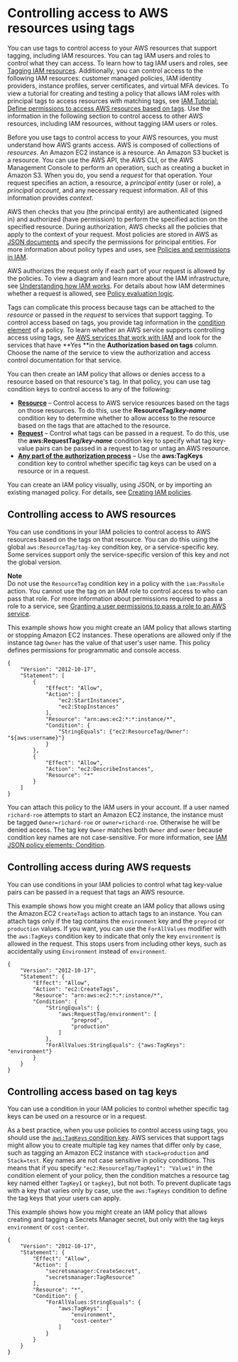 # Controlling access to AWS resources using tags<a name="access_tags"></a>

You can use tags to control access to your AWS resources that support tagging, including IAM resources\. You can tag IAM users and roles to control what they can access\. To learn how to tag IAM users and roles, see [Tagging IAM resources](id_tags.md)\. Additionally, you can control access to the following IAM resources: customer managed policies, IAM identity providers, instance profiles, server certificates, and virtual MFA devices\. To view a tutorial for creating and testing a policy that allows IAM roles with principal tags to access resources with matching tags, see [IAM Tutorial: Define permissions to access AWS resources based on tags](tutorial_attribute-based-access-control.md)\. Use the information in the following section to control access to other AWS resources, including IAM resources, without tagging IAM users or roles\.

Before you use tags to control access to your AWS resources, you must understand how AWS grants access\. AWS is composed of collections of *resources*\. An Amazon EC2 instance is a resource\. An Amazon S3 bucket is a resource\. You can use the AWS API, the AWS CLI, or the AWS Management Console to perform an operation, such as creating a bucket in Amazon S3\. When you do, you send a *request* for that operation\. Your request specifies an action, a resource, a *principal entity* \(user or role\), a *principal account*, and any necessary request information\. All of this information provides *context*\.

AWS then checks that you \(the principal entity\) are authenticated \(signed in\) and authorized \(have permission\) to perform the specified action on the specified resource\. During authorization, AWS checks all the policies that apply to the context of your request\. Most policies are stored in AWS as [JSON documents](access_policies.md#access_policies-json) and specify the permissions for principal entities\. For more information about policy types and uses, see [Policies and permissions in IAM](access_policies.md)\.

AWS authorizes the request only if each part of your request is allowed by the policies\. To view a diagram and learn more about the IAM infrastructure, see [Understanding how IAM works](intro-structure.md)\. For details about how IAM determines whether a request is allowed, see [Policy evaluation logic](reference_policies_evaluation-logic.md)\.

Tags can complicate this process because tags can be attached to the *resource* or passed in the *request* to services that support tagging\. To control access based on tags, you provide tag information in the [condition element](reference_policies_elements_condition.md) of a policy\. To learn whether an AWS service supports controlling access using tags, see [AWS services that work with IAM](reference_aws-services-that-work-with-iam.md) and look for the services that have **Yes **in the **Authorization based on tags** column\. Choose the name of the service to view the authorization and access control documentation for that service\.

You can then create an IAM policy that allows or denies access to a resource based on that resource's tag\. In that policy, you can use tag condition keys to control access to any of the following:
+ **[Resource](#access_tags_control-resources)** – Control access to AWS service resources based on the tags on those resources\. To do this, use the **ResourceTag/*key\-name*** condition key to determine whether to allow access to the resource based on the tags that are attached to the resource\.
+ **[Request](#access_tags_control-requests)** – Control what tags can be passed in a request\. To do this, use the **aws:RequestTag/*key\-name*** condition key to specify what tag key\-value pairs can be passed in a request to tag or untag an AWS resource\.
+ **[Any part of the authorization process](#access_tags_control-tag-keys)** – Use the **aws:TagKeys** condition key to control whether specific tag keys can be used on a resource or in a request\. 

You can create an IAM policy visually, using JSON, or by importing an existing managed policy\. For details, see [Creating IAM policies](access_policies_create.md)\.

## Controlling access to AWS resources<a name="access_tags_control-resources"></a>

You can use conditions in your IAM policies to control access to AWS resources based on the tags on that resource\. You can do this using the global `aws:ResourceTag/tag-key` condition key, or a service\-specific key\. Some services support only the service\-specific version of this key and not the global version\. 

**Note**  
Do not use the `ResourceTag` condition key in a policy with the `iam:PassRole` action\. You cannot use the tag on an IAM role to control access to who can pass that role\. For more information about permissions required to pass a role to a service, see [Granting a user permissions to pass a role to an AWS service](id_roles_use_passrole.md)\.

 This example shows how you might create an IAM policy that allows starting or stopping Amazon EC2 instances\. These operations are allowed only if the instance tag `Owner` has the value of that user's user name\. This policy defines permissions for programmatic and console access\. 

```
{
    "Version": "2012-10-17",
    "Statement": [
        {
            "Effect": "Allow",
            "Action": [
                "ec2:StartInstances",
                "ec2:StopInstances"
            ],
            "Resource": "arn:aws:ec2:*:*:instance/*",
            "Condition": {
                "StringEquals": {"ec2:ResourceTag/Owner": "${aws:username}"}
            }
        },
        {
            "Effect": "Allow",
            "Action": "ec2:DescribeInstances",
            "Resource": "*"
        }
    ]
}
```

You can attach this policy to the IAM users in your account\. If a user named `richard-roe` attempts to start an Amazon EC2 instance, the instance must be tagged `Owner=richard-roe` or `owner=richard-roe`\. Otherwise he will be denied access\. The tag key `Owner` matches both `Owner` and `owner` because condition key names are not case\-sensitive\. For more information, see [IAM JSON policy elements: Condition](reference_policies_elements_condition.md)\.

## Controlling access during AWS requests<a name="access_tags_control-requests"></a>

You can use conditions in your IAM policies to control what tag key\-value pairs can be passed in a request that tags an AWS resource\.

This example shows how you might create an IAM policy that allows using the Amazon EC2 `CreateTags` action to attach tags to an instance\. You can attach tags only if the tag contains the `environment` key and the `preprod` or `production` values\. If you want, you can use the `ForAllValues` modifier with the `aws:TagKeys` condition key to indicate that only the key `environment` is allowed in the request\. This stops users from including other keys, such as accidentally using `Environment` instead of `environment`\. 

```
{
    "Version": "2012-10-17",
    "Statement": {
        "Effect": "Allow",
        "Action": "ec2:CreateTags",
        "Resource": "arn:aws:ec2:*:*:instance/*",
        "Condition": {
            "StringEquals": {
                "aws:RequestTag/environment": [
                    "preprod",
                    "production"
                ]
            },
            "ForAllValues:StringEquals": {"aws:TagKeys": "environment"}
        }
    }
}
```

## Controlling access based on tag keys<a name="access_tags_control-tag-keys"></a>

You can use a condition in your IAM policies to control whether specific tag keys can be used on a resource or in a request\.

As a best practice, when you use policies to control access using tags, you should use the [`aws:TagKeys` condition key](reference_policies_condition-keys.md#condition-keys-tagkeys)\. AWS services that support tags might allow you to create multiple tag key names that differ only by case, such as tagging an Amazon EC2 instance with `stack=production` and `Stack=test`\. Key names are not case sensitive in policy conditions\. This means that if you specify `"ec2:ResourceTag/TagKey1": "Value1"` in the condition element of your policy, then the condition matches a resource tag key named either `TagKey1` or `tagkey1`, but not both\. To prevent duplicate tags with a key that varies only by case, use the `aws:TagKeys` condition to define the tag keys that your users can apply\.

This example shows how you might create an IAM policy that allows creating and tagging a Secrets Manager secret, but only with the tag keys `environment` or `cost-center`\.

```
{
    "Version": "2012-10-17",
    "Statement": {
        "Effect": "Allow",
        "Action": [
            "secretsmanager:CreateSecret",
            "secretsmanager:TagResource"
        ],
        "Resource": "*",
        "Condition": {
            "ForAllValues:StringEquals": {
                "aws:TagKeys": [
                    "environment",
                    "cost-center"
                ]
            }
        }
    }
}
```